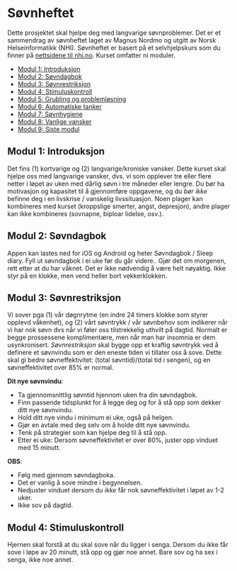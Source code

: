 # Søvnheftet
Dette prosjektet skal hjelpe deg med langvarige søvnproblemer. 
Det er et sammendrag av søvnheftet laget av Magnus Nordmo og utgitt av Norsk Helseinformatikk (NHI). 
Søvnheftet er basert på et selvhjelpskurs som du finner på [nettsidene til nhi.no](https://nhi.no/psykisk-helse/kognitiv-terapi/langvarige-sovnvansker/langvarige-sovnvansker-selvhjelpskurs/). 
Kurset omfatter ni moduler.

* [Modul 1: Introduksjon](./moduler/MODUL-1.md)
* [Modul 2: Søvndagbok](./moduler/MODUL-2.md)
* [Modul 3: Søvnrestriksjon](./moduler/MODUL-3.md)
* [Modul 4: Stimuluskontroll](./moduler/MODUL-4.md)
* [Modul 5: Grubling og problemløsning](./moduler/MODUL-5.md)
* [Modul 6: Automatiske tanker](./moduler/MODUL-6.md)
* [Modul 7: Søvnhygiene](./moduler/MODUL-7.md)
* [Modul 8: Vanlige vansker](./moduler/MODUL-8.md)
* [Modul 9: Siste modul](./moduler/MODUL-9.md)

## Modul 1: Introduksjon

Det fins (1) kortvarige og (2) langvarige/kroniske vansker. Dette kurset skal hjelpe oss med langvarige vansker, dvs. vi som opplever tre eller flere netter i løpet av uken med dårlig søvn i tre måneder eller lengre. Du bør ha motivasjon og kapasitet til å gjennomføre oppgavene, og du _bør ikke_ befinne deg i en livskrise / vanskelig livssituasjon. Noen plager kan kombineres med kurset (kroppslige smerter, angst, depresjon), andre plager kan ikke kombineres (sovnapne, biploar lidelse, osv.).

## Modul 2: Søvndagbok

Appen kan lastes ned for iOS og Android og heter Søvndagbok / Sleep diary. Fyll ut søvndagbok i ei uke før du går videre.. Gjør det om morgenen, rett etter at du har våknet. Det er ikke nødvendig å være helt nøyaktig. Ikke styr på en klokke, men vend heller bort vekkerklokken.

## Modul 3: Søvnrestriksjon

Vi sover pga (1) vår døgnrytme (en indre 24 timers klokke som styrer opplevd våkenhet), og (2) vårt søvntrykk / vår søvnbehov som indikerer når vi har nok søvn dvs når vi føler oss tilstrekkelig uthvilt på dagtid. Normalt er begge prossessene komplimentære, men når man har insomnia er dem usynkronisert. _Søvnrestriksjon_ skal bygge opp et kraftig søvntrykk ved å definere et søvnvindu som er den eneste tiden vi tillater oss å sove. Dette skal gi bedre søvneffektivitet: (total søvntid)/(total tid i sengen), og en søvneffektivitet over 85% er normal.

__Dit nye søvnvindu__:
* Ta gjennomsnittlig søvntid hjennom uken fra din søvndagbok.
* Finn passende tidsplunkt for å legge deg og for å stå opp som dekker ditt nye søvnvindu.
* Hold ditt nye vindu i minimum ei uke, også på helgen.
* Gjør en avtale med deg selv om å holde ditt nye søvnvindu.
* Tenk på strategier som kan hjelpe deg til å stå opp.
* Etter ei uke: Dersom søvneffektivitet er over 80%, juster opp vinduet med 15 minutt.

__OBS__:
* Følg med gjennom søvndagboka.
* Det er vanlig å sove mindre i begynnelsen.
* Nedjuster vinduet dersom du _ikke_ får nok søvneffektivitet i løpet av 1-2 uker.
* Ikke sov på dagtid.

## Modul 4: Stimuluskontroll
Hjernen skal forstå at du skal sove når du ligger i senga.
Dersom du ikke får sove i løpe av 20 minutt, stå opp og gjør noe annet. 
Bare sov og ha sex i senga, ikke noe annet.

